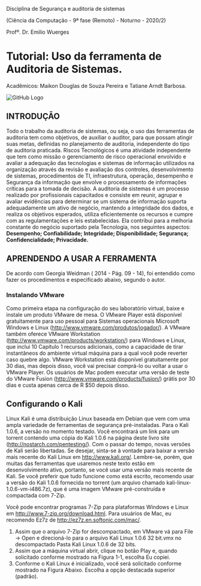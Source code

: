  
Disciplina de Segurança e auditoria de sistemas

(Ciência da Computação - 9ª fase (Remoto) - Noturno - 2020/2) 

Profº. Dr. Emilio Wuerges
# Tutorial: Uso da ferramenta de Auditoria de Sistemas.
Acadêmicos: Maikon Douglas de Souza Pereira e Tatiane Arndt Barbosa.

![GitHub Logo](https://imagens.tiespecialistas.com.br/2016/05/seguranca_teclado_cadeado1-1280x720.jpg)


## INTRODUÇÃO

Todo o trabalho da auditoria de sistemas, ou seja, o uso das ferramentas de auditoria tem como objetivos,
de auxiliar o auditor, para que possam atingir suas metas, definidas no planejamento de auditoria, independente
do tipo de auditoria praticada. Riscos Tecnológicos é uma atividade independente que tem como missão o gerenciamento
de risco operacional envolvido e avaliar a adequação das tecnologias e sistemas de informação utilizados na organização através 
da revisão e avaliação dos controles, desenvolvimento de sistemas, procedimentos de TI, infraestrutura, operação, desempenho e 
Segurança da informação que envolve o processamento de informações críticas para a tomada de decisão. A auditoria de sistemas
é um processo realizado por profissionais capacitados e consiste em reunir, agrupar e avaliar evidências para determinar se um 
sistema de informação suporta adequadamente um ativo de negócio, mantendo a integridade dos dados, e realiza os objetivos esperados, 
utiliza eficientemente os recursos e cumpre com as regulamentações e leis estabelecidas. Ela contribui para a melhoria constante do 
negócio suportado pela Tecnologia, nos seguintes aspectos: 
**Desempenho; Confiabilidade; Integridade; Disponibilidade; Segurança; Confidencialidade; Privacidade.**

## APRENDENDO A USAR A FERRAMENTA
De acordo com Georgia Weidman ( 2014 - Pág. 09 - 14),  foi entendido como fazer os procedimentos e especificado abaixo, segundo o autor.
### Instalando VMware 
Como primeira etapa na configuração do seu laboratório virtual, baixe e instale um produto VMware de mesa.
O VMware Player está disponível gratuitamente para uso pessoal para Sistemas operacionais Microsoft Windows 
e Linux (http://www.vmware.com/produtos/jogador/). A VMware também oferece VMware Workstation (http://www.vmware.com/products/workstation/)
para Windows e Linux, que inclui 10 Capítulo 1 recursos adicionais, como a capacidade de tirar instantâneos do ambiente virtual máquina para 
a qual você pode reverter caso quebre algo. VMware Workstation está disponível gratuitamente por 30 dias, mas depois disso, você vai precisar 
comprá-lo ou voltar a usar o VMware Player. Os usuários de Mac podem executar uma versão de teste do VMware Fusion (http://www.vmware.com/products/fusion/)
grátis por 30 dias e custa apenas cerca de R $50 depois disso. 
## Configurando o Kali 
Linux Kali é uma distribuição Linux baseada em Debian que vem com uma ampla variedade de ferramentas de segurança pré-instaladas.
Para o Kali 1.0.6, a versão no momento testado. Você encontrará um link para um torrent contendo uma cópia do Kali 1.0.6 na página
deste livro site (http://nostarch.com/pentesting/). Com o passar do tempo, novas versões de Kali serão libertadas. Se desejar, sinta-se 
à vontade para baixar a versão mais recente do Kali Linux em http://www.kali.org/. Lembre-se, porém, que muitas das ferramentas que usaremos
neste texto estão em desenvolvimento ativo, portanto, se você usar uma versão mais recente de Kali. Se você preferir que tudo funcione como 
está escrito, recomendo usar a versão do Kali 1.0.6 fornecida no torrent (um arquivo chamado kali-linux-1.0.6-vm-i486.7z), que é uma imagem 
VMware pré-construída e compactada com 7-Zip. 

Você pode encontrar programas 7-Zip para plataformas Windows e Linux em http://www.7-zip.org/download.html. Para usuários de Mac, eu recomendo Ez7z 
de http://ez7z.en.softonic.com/mac/.
  
1. Assim que o arquivo 7-Zip for descompactado, em VMware vá para File -> Open e direcioná-lo para o arquivo Kali Linux 1.0.6 32 bit.vmx no descompactado Pasta Kali Linux 1.0.6 de 32 bits.
2. Assim que a máquina virtual abrir, clique no botão Play e, quando solicitado conforme mostrado na Figura 1-1, escolha Eu copiei.
3. Conforme o Kali Linux é inicializado, você será solicitado conforme mostrado na Figura Abaixo. Escolha a opção destacada superior (padrão).
